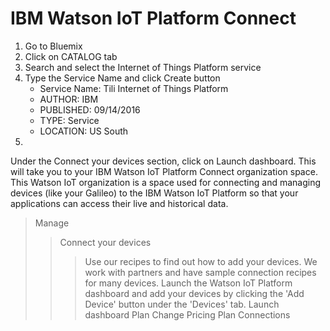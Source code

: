 # IBM Watson IoT Platform Connect

1. Go to Bluemix
2. Click on CATALOG tab
3. Search and select the Internet of Things Platform service
4. Type the Service Name and click Create button
   - Service Name: Tili Internet of Things Platform
   - AUTHOR: IBM
   - PUBLISHED: 09/14/2016
   - TYPE: Service
   - LOCATION: US South
5.  

Under the Connect your devices section, click on Launch dashboard. This will take you to your IBM Watson IoT Platform Connect organization space. This Watson IoT organization is a space used for connecting and managing devices (like your Galileo) to the IBM Watson IoT Platform so that your applications can access their live and historical data.


> Manage
> > Connect your devices
> > > Use our recipes to find out how to add your devices. We work with partners and have sample connection recipes for many devices.
> > > Launch the Watson IoT Platform dashboard and add your devices by clicking the 'Add Device' button under the 'Devices' tab.
> > > Launch dashboard
> Plan
> > Change Pricing Plan
> Connections